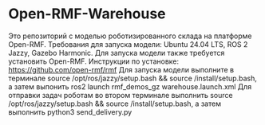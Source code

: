 # Open-RMF-Warehouse
Это репозиторий с моделью роботизированного склада на платформе Open-RMF. Требования для запуска модели: Ubuntu 24.04 LTS, ROS 2 Jazzy, Gazebo Harmonic. Для запуска модели также требуется установить Open-RMF. Инструкции по установке: https://github.com/open-rmf/rmf
Для запуска модели выполните в терминале source /opt/ros/jazzy/setup.bash && source /install/setup.bash, а затем выпонить ros2 launch rmf_demos_gz warehouse.launch.xml
Для отправки задач роботам во втором терминале выполнить source /opt/ros/jazzy/setup.bash && source /install/setup.bash, а затем выполнить python3 send_delivery.py

